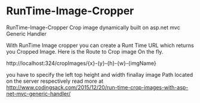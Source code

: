 # RunTime-Image-Cropper
RunTime-Image-Cropper Crop image dynamically built on asp.net mvc Generic Handler 

With RunTime Image cropper you can create a Runt Time URL which returns you Cropped Image.
Here is the Route to Crop image On the fly.

http://localhost:324/cropImages/{x}-{y}-{h}-{w}-{imgName}

you have to specify the left top height and width finallay image Path located on the server 
respectively 
read more at http://www.codingsack.com/2015/12/20/run-time-crop-images-with-asp-net-mvc-generic-handler/ 
